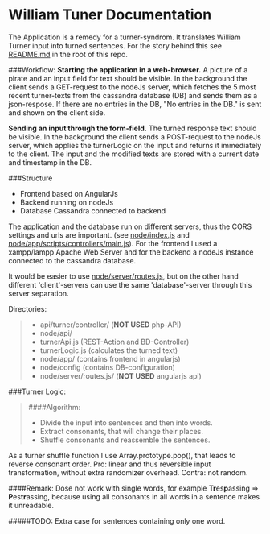 # William Tuner Documentation

The Application is a remedy for a turner-syndrom. It translates William Turner input into turned sentences. For the story behind this see [README.md](./README.md) in the root of this repo.

###Workflow:
**Starting the application in a web-browser.**
A picture of a pirate and an input field for text should be visible. 
In the background the client sends a GET-request to the nodeJs server, which fetches the 5 most recent turner-texts from the cassandra database (DB) and sends them as a json-respose. If there are no entries in the DB, "No entries in the DB." is sent and shown on the client side.

**Sending an input through the form-field.**
The turned response text should be visible.
In the background the client sends a POST-request to the nodeJs server, which applies the turnerLogic on the input and returns it immediately to the client. The input and the modified texts are stored with a current date and timestamp in the DB.

###Structure
- Frontend based on AngularJs
- Backend running on nodeJs
- Database Cassandra connected to backend

The application and the database run on different servers, thus the CORS settings and urls are important. (see [node/index.js](./node/index.js)  and [node/app/scripts/controllers/main.js](./node/app/scripts/controllers/main.js)). For the frontend I used a xampp/lampp Apache Web Server and for the backend a nodeJs instance connected to the cassandra database. 

It would be easier to use [node/server/routes.js](./node/server/routes.js), but on the other hand different 'client'-servers can use the same 'database'-server through this server separation.

Directories:
> - api/turner/controller/  (**NOT USED** php-API)
> - node/api/
>  - turnerApi.js (REST-Action and BD-Controller)
>  - turnerLogic.js (calculates the turned text) 
> - node/app/ (contains frontend in angularjs) 
> - node/config (contains DB-configuration)
> - node/server/routes.js/ (**NOT USED** angularjs api)

###Turner Logic:

> ####Algorithm:
> - Divide the input into sentences and then into words. 
> - Extract consonants, that will change their places.
> - Shuffle consonants and reassemble the sentences.

As a turner shuffle function I use Array.prototype.pop(), that leads to reverse consonant order. 
Pro: linear and thus reversible input transformation, without extra randomizer overhead.
Contra: not random.

####Remark: 
Dose not work with single words, for example <b>Tr</b>es<b>p</b>assing => <b>P</b>es<b>tr</b>assing, because using all consonants in all words in a sentence makes it unreadable.

#####TODO:
Extra case for sentences containing only one word.
